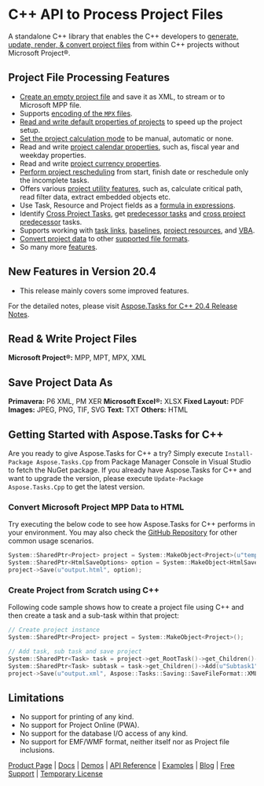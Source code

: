 # C++ API to Process Project Files

A standalone C++ library that enables the C++ developers to [generate, update, render, & convert project files](https://products.aspose.com/tasks/cpp) from within C++ projects without Microsoft Project®.

## Project File Processing Features

- [Create an empty project file](https://docs.aspose.com/display/taskscpp/Creating+and+Saving) and save it as XML, to stream or to Microsoft MPP file.
- Supports [encoding of the `MPX` files](https://docs.aspose.com/display/taskscpp/Reading+Project#ReadingProject-WorkingWithEncodings).
- [Read and write default properties of projects](https://docs.aspose.com/display/taskscpp/Default+Project+Properties) to speed up the project setup.
- [Set the project calculation mode](https://docs.aspose.com/display/taskscpp/Project+Calculation+Modes) to be manual, automatic or none.
- Read and write [project calendar properties](https://docs.aspose.com/display/taskscpp/Calendar+Properties), such as, fiscal year and weekday properties.
- Read and write [project currency properties](https://docs.aspose.com/display/taskscpp/Currency+Properties).
- [Perform project rescheduling](https://docs.aspose.com/display/taskscpp/Project+Rescheduling) from start, finish date or reschedule only the incomplete tasks.
- Offers various [project utility features](https://docs.aspose.com/display/taskscpp/Utility+Features), such as, calculate critical path, read filter data, extract embedded objects etc.
- Use Task, Resource and Project fields as a [formula in expressions](https://docs.aspose.com/display/taskscpp/Formula+Expressions).
- Identify [Cross Project Tasks](https://docs.aspose.com/display/taskscpp/Identify+Cross+Project+Tasks), get [predecessor tasks](https://docs.aspose.com/display/taskscpp/Predecessor+and+Successor+Tasks) and [cross project predecessor](https://docs.aspose.com/display/taskscpp/Cross+Project+Predecessors) tasks.
- Supports working with [task links](https://docs.aspose.com/display/taskscpp/Creating+Task+Links), [baselines](https://docs.aspose.com/display/taskscpp/Working+with+Baselines), [project resources](https://docs.aspose.com/display/taskscpp/Working+with+Resources), and [VBA](https://docs.aspose.com/display/taskscpp/Working+with+VBA).
- [Convert project data](https://docs.aspose.com/display/taskscpp/Converting+Project+Data) to other [supported file formats](https://docs.aspose.com/display/taskscpp/Supported+File+Formats).
- So many more [features](https://docs.aspose.com/display/taskscpp/Developer+Guide).

## New Features in Version 20.4

- This release mainly covers some improved features.

For the detailed notes, please visit [Aspose.Tasks for C++ 20.4 Release Notes](https://docs.aspose.com/display/taskscpp/Aspose.Tasks+for+CPP+20.4+Release+Notes).

## Read & Write Project Files

**Microsoft Project®:** MPP, MPT, MPX, XML

## Save Project Data As

**Primavera:** P6 XML, PM XER
**Microsoft Excel®:** XLSX
**Fixed Layout:** PDF
**Images:** JPEG, PNG, TIF, SVG
**Text:** TXT
**Others:** HTML

## Getting Started with Aspose.Tasks for C++

Are you ready to give Aspose.Tasks for C++ a try? Simply execute `Install-Package Aspose.Tasks.Cpp` from Package Manager Console in Visual Studio to fetch the NuGet package. If you already have Aspose.Tasks for C++ and want to upgrade the version, please execute `Update-Package Aspose.Tasks.Cpp` to get the latest version.

### Convert Microsoft Project MPP Data to HTML

Try executing the below code to see how Aspose.Tasks for C++ performs in your environment. You may also check the [GitHub Repository](https://github.com/aspose-tasks/Aspose.Tasks-for-C) for other common usage scenarios. 

```c++
System::SharedPtr<Project> project = System::MakeObject<Project>(u"template.mpp");
System::SharedPtr<HtmlSaveOptions> option = System::MakeObject<HtmlSaveOptions>();
project->Save(u"output.html", option);
```

### Create Project from Scratch using C++

Following code sample shows how to create a project file using C++ and then create a task and a sub-task within that project:

```c++
// Create project instance
System::SharedPtr<Project> project = System::MakeObject<Project>();

// Add task, sub task and save project
System::SharedPtr<Task> task = project->get_RootTask()->get_Children()->Add(u"Summary1");
System::SharedPtr<Task> subtask = task->get_Children()->Add(u"Subtask1");
project->Save(u"output.xml", Aspose::Tasks::Saving::SaveFileFormat::XML);
```

## Limitations

- No support for printing of any kind.
- No support for Project Online (PWA).
- No support for the database I/O access of any kind.
- No support for EMF/WMF format, neither itself nor as Project file inclusions.

[Product Page](https://products.aspose.com/tasks/cpp) | [Docs](https://docs.aspose.com/display/taskscpp/Home) | [Demos](https://products.aspose.app/tasks/family) | [API Reference](https://apireference.aspose.com/cpp/tasks) | [Examples](https://github.com/aspose-tasks/Aspose.Tasks-for-C) | [Blog](https://blog.aspose.com/category/tasks/) | [Free Support](https://forum.aspose.com/c/tasks) | [Temporary License](https://purchase.aspose.com/temporary-license)
